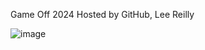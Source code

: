 Game Off 2024
Hosted by GitHub, Lee Reilly

![image](https://github.com/user-attachments/assets/ee94aa13-174e-4a1b-8c29-a240a377c964)
